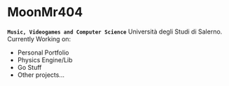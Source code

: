 # MoonMr404


**`Music, Videogames and Computer Science`**
Università degli Studi di Salerno.
Currently Working on: 
- Personal Portfolio
- Physics Engine/Lib
- Go Stuff
- Other projects...
  

<!--
**MoonMr404/MoonMr404** is a ✨ _special_ ✨ repository because its `README.md` (this file) appears on your GitHub profile.

Here are some ideas to get you started:

- 🔭 I’m currently working on ...
- 🌱 I’m currently learning ...
- 👯 I’m looking to collaborate on ...
- 🤔 I’m looking for help with ...
- 💬 Ask me about ...
- 📫 How to reach me: ...
- 😄 Pronouns: ...
- ⚡ Fun fact: ...
-->
